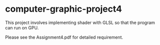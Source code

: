 # computer-graphic-project4
This project involves implementing shader with GLSL so that the program can run on GPU.

Please see the Assignment4.pdf for detailed requirement.
